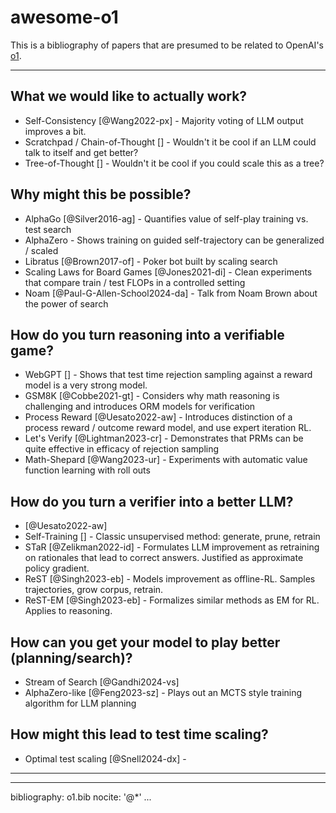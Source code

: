 # awesome-o1

This is a bibliography of papers that are presumed to be related to OpenAI's [o1](https://openai.com/index/learning-to-reason-with-llms/).

---

## What we would like to actually work?

* Self-Consistency [@Wang2022-px] - Majority voting of LLM output improves a bit.
* Scratchpad / Chain-of-Thought [] - Wouldn't it be cool if an LLM could talk to itself and get better?
* Tree-of-Thought [] - Wouldn't it be cool if you could scale this as a tree?

## Why might this be possible?

* AlphaGo [@Silver2016-ag] - Quantifies value of self-play training vs. test search
* AlphaZero - Shows training on guided self-trajectory can be generalized / scaled
* Libratus [@Brown2017-of] - Poker bot built by scaling search
* Scaling Laws for Board Games [@Jones2021-di] - Clean experiments that compare train / test FLOPs in a controlled setting
* Noam [@Paul-G-Allen-School2024-da] - Talk from Noam Brown about the power of search

## How do you turn reasoning into a verifiable game?

* WebGPT [] - Shows that test time rejection sampling against a reward model is a very strong model.
* GSM8K [@Cobbe2021-gt] - Considers why math reasoning is challenging and introduces ORM models for verification
* Process Reward [@Uesato2022-aw] - Introduces distinction of a process reward / outcome reward model, and use expert iteration RL.
* Let's Verify [@Lightman2023-cr] - Demonstrates that PRMs can be quite effective in efficacy of rejection sampling
* Math-Shepard [@Wang2023-ur] - Experiments with automatic value function learning with roll outs

## How do you turn a verifier into a better LLM?

* [@Uesato2022-aw]
* Self-Training [] - Classic unsupervised method: generate, prune, retrain
* STaR [@Zelikman2022-id] - Formulates LLM improvement as retraining on rationales that lead to correct answers. Justified as approximate policy gradient.
* ReST [@Singh2023-eb] - Models improvement as offline-RL. Samples trajectories, grow corpus, retrain.
* ReST-EM [@Singh2023-eb] - Formalizes similar methods as EM for RL. Applies to reasoning.

## How can you get your model to play better (planning/search)?

* Stream of Search [@Gandhi2024-vs]
* AlphaZero-like [@Feng2023-sz]  - Plays out an MCTS style training algorithm for LLM planning

## How might this lead to test time scaling?

* Optimal test scaling [@Snell2024-dx] -




---

---
bibliography: o1.bib
nocite: '@*'
...
